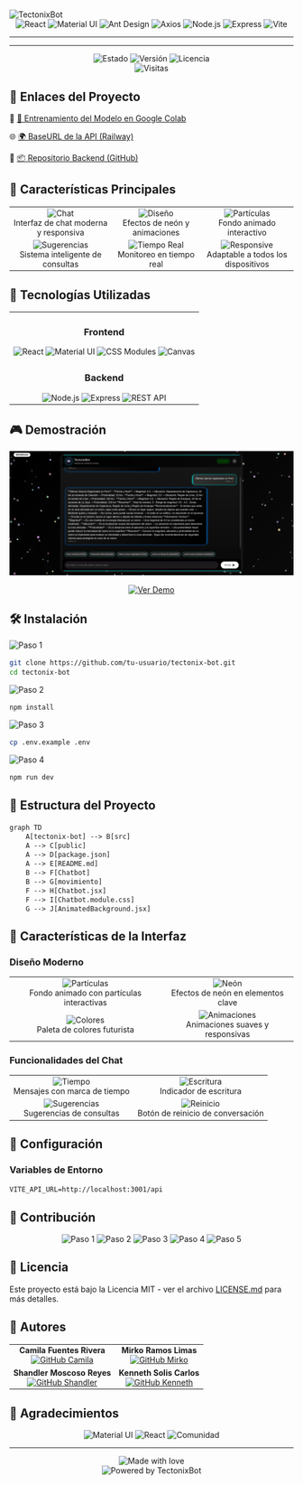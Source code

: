 # <div align="center">

  <img src="https://readme-typing-svg.herokuapp.com?font=Fira+Code&weight=500&size=40&pause=1000&color=00FFF7&center=true&vCenter=true&width=760&height=100&lines=TectonixBot;Tu+Asistente+Virtual+S%C3%ADsmico" alt="TectonixBot" />
</div>

<div align="center">
  <img src="https://img.shields.io/badge/React-20232A?style=for-the-badge&logo=react&logoColor=61DAFB" alt="React" />
  <img src="https://img.shields.io/badge/Material--UI-0081CB?style=for-the-badge&logo=material-ui&logoColor=white" alt="Material UI" />
  <img src="https://img.shields.io/badge/Antd-0170FE?style=for-the-badge&logo=ant-design&logoColor=white" alt="Ant Design" />
  <img src="https://img.shields.io/badge/Axios-5A29E4?style=for-the-badge&logo=axios&logoColor=white" alt="Axios" />
  <img src="https://img.shields.io/badge/Node.js-43853D?style=for-the-badge&logo=node.js&logoColor=white" alt="Node.js" />
  <img src="https://img.shields.io/badge/Express.js-000000?style=for-the-badge&logo=express&logoColor=white" alt="Express" />
  <img src="https://img.shields.io/badge/Vite-646CFF?style=for-the-badge&logo=vite&logoColor=white" alt="Vite" />
</div>

---

---

<div align="center">
  <img src="https://img.shields.io/badge/Estado-En%20Desarrollo-blue?style=for-the-badge" alt="Estado" />
  <img src="https://img.shields.io/badge/Versión-1.0.0-brightgreen?style=for-the-badge" alt="Versión" />
  <img src="https://img.shields.io/badge/Licencia-MIT-yellow?style=for-the-badge" alt="Licencia" />
</div>

<div align="center">
  <img src="https://komarev.com/ghpvc/?username=tectonix-bot&style=for-the-badge&color=blueviolet" alt="Visitas" />
</div>

## 🎉 Enlaces del Proyecto

🔗 [🔬 Entrenamiento del Modelo en Google Colab](https://colab.research.google.com/drive/1qehv0kPQXgdB_oDQ1jzsUQLitgMpm71L?usp=sharing)

🌐 [🌍 BaseURL de la API (Railway)](https://web-production-dd640.up.railway.app/api)

💾 [📦 Repositorio Backend (GitHub)](https://github.com/LMD-Mirko/Tectonix.IA-Model)




## 🌟 Características Principales

<div align="center">
  <table>
    <tr>
      <td align="center">
        <img src="https://img.shields.io/badge/💬-Chat%20Moderno-blue?style=for-the-badge" alt="Chat" />
        <br/>
        Interfaz de chat moderna y responsiva
      </td>
      <td align="center">
        <img src="https://img.shields.io/badge/🎨-Diseño%20Futurista-purple?style=for-the-badge" alt="Diseño" />
        <br/>
        Efectos de neón y animaciones
      </td>
      <td align="center">
        <img src="https://img.shields.io/badge/🌊-Partículas-blue?style=for-the-badge" alt="Partículas" />
        <br/>
        Fondo animado interactivo
      </td>
    </tr>
    <tr>
      <td align="center">
        <img src="https://img.shields.io/badge/🔄-Sugerencias-green?style=for-the-badge" alt="Sugerencias" />
        <br/>
        Sistema inteligente de consultas
      </td>
      <td align="center">
        <img src="https://img.shields.io/badge/⚡-Tiempo%20Real-yellow?style=for-the-badge" alt="Tiempo Real" />
        <br/>
        Monitoreo en tiempo real
      </td>
      <td align="center">
        <img src="https://img.shields.io/badge/📱-Responsive-orange?style=for-the-badge" alt="Responsive" />
        <br/>
        Adaptable a todos los dispositivos
      </td>
    </tr>
  </table>
</div>

## 🚀 Tecnologías Utilizadas

<div align="center">
  <table>
    <tr>
      <td align="center">
        <h3>Frontend</h3>
        <img src="https://img.shields.io/badge/React-20232A?style=for-the-badge&logo=react&logoColor=61DAFB" alt="React" />
        <img src="https://img.shields.io/badge/Material--UI-0081CB?style=for-the-badge&logo=material-ui&logoColor=white" alt="Material UI" />
        <img src="https://img.shields.io/badge/CSS%20Modules-000000?style=for-the-badge&logo=css3&logoColor=white" alt="CSS Modules" />
        <img src="https://img.shields.io/badge/Canvas-000000?style=for-the-badge&logo=html5&logoColor=white" alt="Canvas" />
      </td>
    </tr>
    <tr>
      <td align="center">
        <h3>Backend</h3>
        <img src="https://img.shields.io/badge/Node.js-43853D?style=for-the-badge&logo=node.js&logoColor=white" alt="Node.js" />
        <img src="https://img.shields.io/badge/Express.js-000000?style=for-the-badge&logo=express&logoColor=white" alt="Express" />
        <img src="https://img.shields.io/badge/REST%20API-000000?style=for-the-badge&logo=api&logoColor=white" alt="REST API" />
      </td>
    </tr>
  </table>
</div>

## 🎮 Demostración

<div align="center">
  <img src="src/assets/image.png" alt="TectonixBot Demo" width="800"/>
  
  [![Ver Demo](https://img.shields.io/badge/Ver%20Demo-Live%20Demo-blue?style=for-the-badge)](https://tectonix-bot-demo.com)
</div>

## 🛠️ Instalación

<div align="">
  <img src="https://img.shields.io/badge/1-Clonar%20Repositorio-blue?style=for-the-badge" alt="Paso 1" />
</div>

```bash
git clone https://github.com/tu-usuario/tectonix-bot.git
cd tectonix-bot
```

<div align="">
  <img src="https://img.shields.io/badge/2-Instalar%20Dependencias-green?style=for-the-badge" alt="Paso 2" />
</div>

```bash
npm install
```

<div align="">
  <img src="https://img.shields.io/badge/3-Configurar%20Variables-yellow?style=for-the-badge" alt="Paso 3" />
</div>

```bash
cp .env.example .env
```

<div align="">
  <img src="https://img.shields.io/badge/4-Iniciar%20Servidor-red?style=for-the-badge" alt="Paso 4" />
</div>

```bash
npm run dev
```

## 📝 Estructura del Proyecto

```mermaid
graph TD
    A[tectonix-bot] --> B[src]
    A --> C[public]
    A --> D[package.json]
    A --> E[README.md]
    B --> F[Chatbot]
    B --> G[movimiento]
    F --> H[Chatbot.jsx]
    F --> I[Chatbot.module.css]
    G --> J[AnimatedBackground.jsx]
```

## 🎨 Características de la Interfaz

### Diseño Moderno

<div align="center">
  <table>
    <tr>
      <td align="center">
        <img src="https://img.shields.io/badge/🎯-Partículas-blue?style=for-the-badge" alt="Partículas" />
        <br/>
        Fondo animado con partículas interactivas
      </td>
      <td align="center">
        <img src="https://img.shields.io/badge/✨-Neón-purple?style=for-the-badge" alt="Neón" />
        <br/>
        Efectos de neón en elementos clave
      </td>
    </tr>
    <tr>
      <td align="center">
        <img src="https://img.shields.io/badge/🎨-Colores-green?style=for-the-badge" alt="Colores" />
        <br/>
        Paleta de colores futurista
      </td>
      <td align="center">
        <img src="https://img.shields.io/badge/⚡-Animaciones-yellow?style=for-the-badge" alt="Animaciones" />
        <br/>
        Animaciones suaves y responsivas
      </td>
    </tr>
  </table>
</div>

### Funcionalidades del Chat

<div align="center">
  <table>
    <tr>
      <td align="center">
        <img src="https://img.shields.io/badge/⏰-Tiempo-blue?style=for-the-badge" alt="Tiempo" />
        <br/>
        Mensajes con marca de tiempo
      </td>
      <td align="center">
        <img src="https://img.shields.io/badge/✍️-Escritura-purple?style=for-the-badge" alt="Escritura" />
        <br/>
        Indicador de escritura
      </td>
    </tr>
    <tr>
      <td align="center">
        <img src="https://img.shields.io/badge/💡-Sugerencias-green?style=for-the-badge" alt="Sugerencias" />
        <br/>
        Sugerencias de consultas
      </td>
      <td align="center">
        <img src="https://img.shields.io/badge/🔄-Reinicio-yellow?style=for-the-badge" alt="Reinicio" />
        <br/>
        Botón de reinicio de conversación
      </td>
    </tr>
  </table>
</div>

## 🔧 Configuración

### Variables de Entorno

```env
VITE_API_URL=http://localhost:3001/api
```

## 🤝 Contribución

<div align="center">
  <img src="https://img.shields.io/badge/1-Fork-blue?style=for-the-badge" alt="Paso 1" />
  <img src="https://img.shields.io/badge/2-Rama-green?style=for-the-badge" alt="Paso 2" />
  <img src="https://img.shields.io/badge/3-Commit-yellow?style=for-the-badge" alt="Paso 3" />
  <img src="https://img.shields.io/badge/4-Push-red?style=for-the-badge" alt="Paso 4" />
  <img src="https://img.shields.io/badge/5-PR-purple?style=for-the-badge" alt="Paso 5" />
</div>

## 📄 Licencia

Este proyecto está bajo la Licencia MIT - ver el archivo [LICENSE.md](LICENSE.md) para más detalles.

## 👥 Autores

<div align="center">

<table>
  <tr>
    <td align="center">
      <b>Camila Fuentes Rivera</b><br/>
      <a href="https://github.com/camilafrm" target="_blank">
        <img src="https://img.shields.io/badge/GitHub-camilafrm-black?style=for-the-badge&logo=github" alt="GitHub Camila" />
      </a>
    </td>
    <td align="center">
      <b>Mirko Ramos Limas</b><br/>
      <a href="https://github.com/LMD-Mirko" target="_blank">
        <img src="https://img.shields.io/badge/GitHub-LMD--Mirko-black?style=for-the-badge&logo=github" alt="GitHub Mirko" />
      </a>
    </td>
  </tr>
  <tr>
    <td align="center">
      <b>Shandler Moscoso Reyes</b><br/>
      <a href="https://github.com/SMR1011" target="_blank">
        <img src="https://img.shields.io/badge/GitHub-SMR1011-black?style=for-the-badge&logo=github" alt="GitHub Shandler" />
      </a>
    </td>
    <td align="center">
      <b>Kenneth Solis Carlos</b><br/>
      <a href="https://github.com/Kenneths-c" target="_blank">
        <img src="https://img.shields.io/badge/GitHub-Kenneths--c-black?style=for-the-badge&logo=github" alt="GitHub Kenneth" />
      </a>
    </td>
  </tr>
</table>

</div>

## 🙏 Agradecimientos

<div align="center">
  <img src="https://img.shields.io/badge/Material--UI-0081CB?style=for-the-badge&logo=material-ui&logoColor=white" alt="Material UI" />
  <img src="https://img.shields.io/badge/React-20232A?style=for-the-badge&logo=react&logoColor=61DAFB" alt="React" />
  <img src="https://img.shields.io/badge/Comunidad-000000?style=for-the-badge&logo=github&logoColor=white" alt="Comunidad" />
</div>

---

<div align="center">
  <img src="https://img.shields.io/badge/Made%20with- :v -red.svg" alt="Made with love" />
  <br/>
  <img src="https://img.shields.io/badge/Powered%20by-TectonixBot-blue.svg" alt="Powered by TectonixBot" />
</div>
